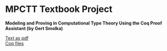# MPCTT Textbook Project
**Modeling and Proving in Computational Type Theory
Using the Coq Proof Assistant
(by Gert Smolka)**

[Text as pdf](https://www.ps.uni-saarland.de/~smolka/drafts/icl2021.pdf)  
[Coq files](coq)
